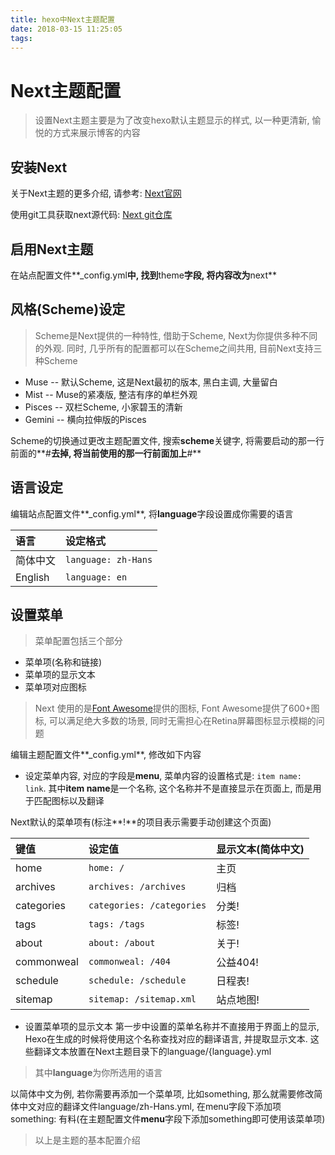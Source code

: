 ```yaml
---
title: hexo中Next主题配置
date: 2018-03-15 11:25:05
tags:
---
```

# Next主题配置
> 设置Next主题主要是为了改变hexo默认主题显示的样式, 以一种更清新, 愉悦的方式来展示博客的内容

## 安装Next
关于Next主题的更多介绍, 请参考: [Next官网](http://theme-next.iissnan.com/)

使用git工具获取next源代码: [Next git仓库](https://github.com/iissnan/hexo-theme-next)

## 启用Next主题
在站点配置文件**_config.yml**中, 找到**theme**字段, 将内容改为**next**

## 风格(Scheme)设定
> Scheme是Next提供的一种特性, 借助于Scheme, Next为你提供多种不同的外观. 同时, 几乎所有的配置都可以在Scheme之间共用, 目前Next支持三种Scheme 
* Muse -- 默认Scheme, 这是Next最初的版本, 黑白主调, 大量留白
* Mist -- Muse的紧凑版, 整洁有序的单栏外观
* Pisces -- 双栏Scheme, 小家碧玉的清新
* Gemini -- 横向拉伸版的Pisces

Scheme的切换通过更改主题配置文件, 搜索**scheme**关键字, 将需要启动的那一行前面的**#**去掉, 将当前使用的那一行前面加上**#**

## 语言设定
编辑站点配置文件**_config.yml**, 将**language**字段设置成你需要的语言

|语言|设定格式|
|:----|:----|
|简体中文|`language: zh-Hans`|
|English|`language: en`|


## 设置菜单
> 菜单配置包括三个部分
* 菜单项(名称和链接)
* 菜单项的显示文本
* 菜单项对应图标

> Next 使用的是[Font Awesome](https://fontawesome.com/)提供的图标, Font Awesome提供了600+图标, 可以满足绝大多数的场景, 同时无需担心在Retina屏幕图标显示模糊的问题

编辑主题配置文件**_config.yml**, 修改如下内容
* 设定菜单内容, 对应的字段是**menu**, 菜单内容的设置格式是: `item name: link`. 其中**item name**是一个名称, 这个名称并不是直接显示在页面上, 而是用于匹配图标以及翻译

Next默认的菜单项有(标注**!**的项目表示需要手动创建这个页面)

|键值|设定值|显示文本(**简体中文**)|
|:-|:-|:-|
|home|`home: /`|主页|
|archives|`archives: /archives`|归档|
|categories|`categories: /categories`|分类!|
|tags|`tags: /tags`|标签!|
|about|`about: /about`|关于!|
|commonweal|`commonweal: /404`|公益404!|
|schedule|`schedule: /schedule`|日程表!|
|sitemap|`sitemap: /sitemap.xml`|站点地图!|

* 设置菜单项的显示文本
第一步中设置的菜单名称并不直接用于界面上的显示, Hexo在生成的时候将使用这个名称查找对应的翻译语言, 并提取显示文本. 这些翻译文本放置在Next主题目录下的language/{language}.yml
> 其中**language**为你所选用的语言

以简体中文为例, 若你需要再添加一个菜单项, 比如something, 那么就需要修改简体中文对应的翻译文件language/zh-Hans.yml, 在menu字段下添加项something: 有料(在主题配置文件**menu**字段下添加something即可使用该菜单项)

> 以上是主题的基本配置介绍
